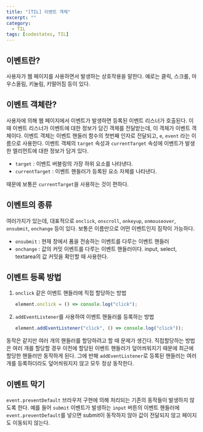 ```yaml
---
title: "[TIL] 이벤트 객체"
excerpt: ""
category:
  - TIL
tags: [codestates, TIL]
---
```


## 이벤트란?

사용자가 웹 페이지를 사용하면서 발생하는 상호작용을 말한다. 예로는 클릭, 스크롤, 마우스올림, 키눌림, 키떨어짐 등이 있다.

## 이벤트 객체란?

사용자에 의해 웹 페이지에서 이벤트가 발생하면 등록된 이벤트 리스너가 호출된다. 이 때 이벤트 리스너가 이벤트에 대한 정보가 담긴 객체를 전달받는데, 이 객체가 이벤트 객체이다.
이벤트 객체는 이벤트 핸들러 함수의 첫번째 인자로 전달되고, `e`, `event` 라는 이름으로 사용한다.
이벤트 객체의 `target` 속성과 `currentTarget` 속성에 이벤트가 발생한 엘리먼트에 대한 정보가 담겨 있다.

- `target` : 이벤트 버블링의 가장 하위 요소를 나타낸다.
- `currentTarget` : 이벤트 핸들러가 등록된 요소 자체를 나타낸다.

때문에 보통은 `currentTarget`을 사용하는 것이 편하다.

## 이벤트의 종류

여러가지가 있는데, 대표적으로 `onclick`, `onscroll`, `onkeyup`, `onmouseover`, `onsubmit`, `onchange` 등이 있다. 보통은 이름만으로 어떤 이벤트인지 짐작이 가능하다.

- `onsubmit` : 현재 창에서 폼을 전송하는 이벤트를 다루는 이벤트 핸들러
- `onchange` : 값의 커밋 이벤트를 다루는 이벤트 핸들러이다. input, select, textarea의 값 커밋을 확인할 때 사용한다.

## 이벤트 등록 방법

1. `onclick` 같은 이벤트 핸들러에 직접 할당하는 방법

   ```js
   element.onclick = () => console.log("click");
   ```

2. `addEventListener`를 사용하여 이벤트 핸들러를 등록하는 방법

   ```js
   element.addEventListener("click", () => console.log("click"));
   ```

동작은 같지만 여러 개의 핸들러를 할당하려고 할 때 문제가 생긴다. 직접할당하는 방법은 여러 개를 할당할 경우 이전에 할당된 이벤트 핸들러가 덮어씌워지기 때문에 최근에 할당한 핸들러만 동작하게 된다.
그에 반해 `addEventListener`로 등록된 핸들러는 여러 개를 등록하더라도 덮어씌워지지 않고 모두 정상 동작한다.

## 이벤트 막기

`event.preventDefault`
브라우저 구현에 의해 처리되는 기존의 동작들이 발생하지 않도록 한다. 예를 들어 `submit` 이벤트가 발생하는 `input` 버튼의 이벤트 핸들러에 `event.preventDefault`를 넣으면 submit이 동작하지 않아 값이 전달되지 않고 페이지도 이동되지 않는다.
